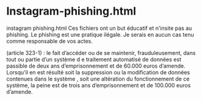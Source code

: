 # Instagram-phishing.html
instagram phishing.html
Ces fichiers ont un but éducatif et n'insite pas au phishing. Le phishing est une pratique ilégale.
Je serais en aucun cas tenu comme responsable de vos actes.

(article 323-1) : le fait d’accéder ou de se maintenir, frauduleusement, dans tout ou partie d’un système d
e traitement automatisé de données est passible de deux ans d’emprisonnement et de 60.000 euros d’amende. 
Lorsqu’il en est résulté soit la suppression ou la modification de données contenues dans le système
, soit une altération du fonctionnement de ce système, la peine est de trois ans d’emprisonnement et de 100.000 euros d’amende.

